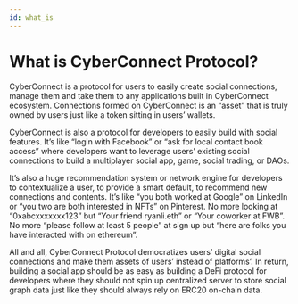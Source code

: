 ```yaml
---
id: what_is
---
```


# What is CyberConnect Protocol?

CyberConnect is a protocol for users to easily create social connections, manage them and take them to any applications built in CyberConnect ecosystem. Connections formed on CyberConnect is an “asset” that is truly owned by users just like a token sitting in users’ wallets.

CyberConnect is also a protocol for developers to easily build with social features. It’s like “login with Facebook” or “ask for local contact book access” where developers want to leverage users’ existing social connections to build a multiplayer social app, game, social trading, or DAOs.

It’s also a huge recommendation system or network engine for developers to contextualize a user, to provide a smart default, to recommend new connections and contents. It’s like “you both worked at Google” on LinkedIn or “you two are both interested in NFTs” on Pinterest. No more looking at “0xabcxxxxxxx123” but “Your friend ryanli.eth” or “Your coworker at FWB”. No more “please follow at least 5 people” at sign up but “here are folks you have interacted with on ethereum”.

All and all, CyberConnect Protocol democratizes users’ digital social connections and make them assets of users’ instead of platforms’. In return, building a social app should be as easy as building a DeFi protocol for developers where they should not spin up centralized server to store social graph data just like they should always rely on ERC20 on-chain data.